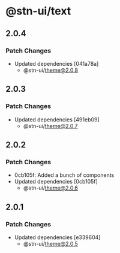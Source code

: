 # @stn-ui/text

## 2.0.4

### Patch Changes

- Updated dependencies [041a78a]
  - @stn-ui/theme@2.0.8

## 2.0.3

### Patch Changes

- Updated dependencies [491eb09]
  - @stn-ui/theme@2.0.7

## 2.0.2

### Patch Changes

- 0cb105f: Added a bunch of components
- Updated dependencies [0cb105f]
  - @stn-ui/theme@2.0.6

## 2.0.1

### Patch Changes

- Updated dependencies [e339604]
  - @stn-ui/theme@2.0.5

